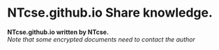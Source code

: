 # NTcse.github.io Share knowledge.
<b>NTcse.github.io written by NTcse.</b>
<br><i>Note that some encrypted documents need to contact the author</i>
